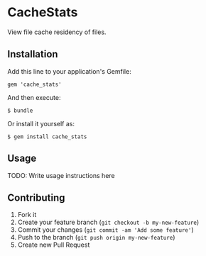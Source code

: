 # CacheStats

View file cache residency of files.

## Installation

Add this line to your application's Gemfile:

    gem 'cache_stats'

And then execute:

    $ bundle

Or install it yourself as:

    $ gem install cache_stats

## Usage

TODO: Write usage instructions here

## Contributing

1. Fork it
2. Create your feature branch (`git checkout -b my-new-feature`)
3. Commit your changes (`git commit -am 'Add some feature'`)
4. Push to the branch (`git push origin my-new-feature`)
5. Create new Pull Request
